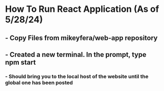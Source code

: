 # How To Run React Application (As of 5/28/24)

## - Copy Files from mikeyfera/web-app repository
## - Created a new terminal. In the prompt, type npm start
### - Should bring you to the local host of the website until the global one has been posted
